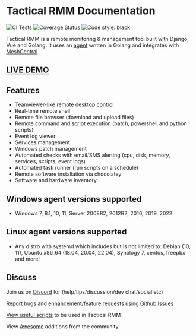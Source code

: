 # Tactical RMM Documentation

![CI Tests](https://github.com/amidaware/tacticalrmm/actions/workflows/ci-tests.yml/badge.svg?branch=develop)
[![Coverage Status](https://coveralls.io/repos/github/amidaware/tacticalrmm/badge.svg?branch=develop)](https://coveralls.io/github/amidaware/tacticalrmm?branch=develop)
[![Code style: black](https://img.shields.io/badge/code%20style-black-000000.svg)](https://github.com/python/black)

Tactical RMM is a remote monitoring & management tool built with Django, Vue and Golang.
It uses an [agent](https://github.com/amidaware/rmmagent) written in Golang and integrates with [MeshCentral](https://github.com/Ylianst/MeshCentral)

## [LIVE DEMO](https://demo.tacticalrmm.com/)

## Features

- Teamviewer-like remote desktop control
- Real-time remote shell
- Remote file browser (download and upload files)
- Remote command and script execution (batch, powershell and python scripts)
- Event log viewer
- Services management
- Windows patch management
- Automated checks with email/SMS alerting (cpu, disk, memory, services, scripts, event logs)
- Automated task runner (run scripts on a schedule)
- Remote software installation via chocolatey
- Software and hardware inventory

## Windows agent versions supported

- Windows 7, 8.1, 10, 11, Server 2008R2, 2012R2, 2016, 2019, 2022

## Linux agent versions supported
- Any distro with systemd which includes but is not limited to: Debian (10, 11), Ubuntu x86_64 (18.04, 20.04, 22.04), Synology 7, centos, freepbx and more!

## Discuss

Join us on [Discord](https://discord.gg/upGTkWp) for (help/tips/discussion/dev chat/social etc)

Report bugs and enhancement/feature requests using [Github Issues](https://github.com/amidaware/tacticalrmm/issues)

[View useful scripts](https://github.com/amidaware/community-scripts) to be used in Tactical RMM

View [Awesome](https://github.com/amidaware/trmm-awesome) additions from the community
